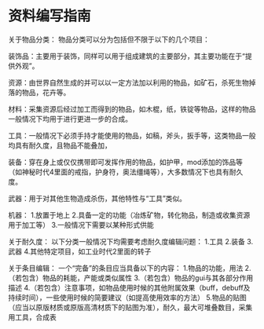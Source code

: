 # 资料编写指南

关于物品分类：
物品分类可以分为包括但不限于以下的几个项目：

装饰品：主要用于装饰，同样可以用于组成建筑的主要部分，其主要功能在于“提供外观”。

资源：由世界自然生成的并可以以一定方法加以利用的物品，如矿石，杀死生物掉落的物品，花卉等。

材料：采集资源后经过加工而得到的物品，如木棍，纸，铁锭等物品，这样的物品一般情况下均用于进行更进一步的合成。

工具：一般情况下必须手持才能使用的物品，如稿，斧头，扳手等，这类物品一般均具有耐久度，且物品不能叠加，

装备：穿在身上或仅仅携带即可发挥作用的物品，如护甲，mod添加的饰品等（如神秘时代4里面的戒指，护身符，奥法缰绳等），大多数情况下也具有耐久度。

武器：用于对其他生物造成杀伤，其他特性与“工具”类似。

机器：
1.放置于地上
2.具备一定的功能（冶炼矿物，转化物品，制造或收集资源用于加工等）
3.一般情况下需要以某种形式供能

关于耐久度：
以下分类一般情况下均需要考虑耐久度编辑问题：
1.工具
2.装备
3.武器
4.其他特定项目，如工业时代2里面的转子

关于条目编辑：
一个“完备”的条目应当具备以下的内容：
1.物品的功能，用法
2.（若包含）物品的耗能，产能或类似属性
3.（若包含）物品的gui与其各部分作用描述
4.（若包含）注意事项，如物品使用时候的其他附属效果（buff，debuff及持续时间），一些使用时候的简要建议（如提高使用效率的方法）
5.物品的贴图（应当以原版材质或原版高清材质下的贴图为准），耐久，最大可堆叠数目，采集用工具，合成表
